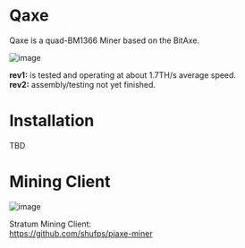 # Qaxe 

Qaxe is a  quad-BM1366 Miner based on the BitAxe.

![image](https://github.com/shufps/qaxe/assets/3079832/4f741daf-940c-4ba4-a477-e8de91f4513c)

**rev1:** is tested and operating at about 1.7TH/s average speed.<br>
**rev2:** assembly/testing not yet finished.<br>

Installation
=============

TBD

Mining Client
=============

![image](https://github.com/shufps/qaxe/assets/3079832/dcb80265-122f-43da-849c-f017fe902d6f)


Stratum Mining Client:<br>
https://github.com/shufps/piaxe-miner
